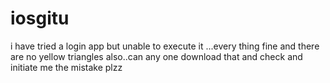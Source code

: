 # iosgitu
i have tried a login app but unable to execute it ...every thing fine and there are no yellow triangles also..can any one download that and check and initiate me the mistake plzz
